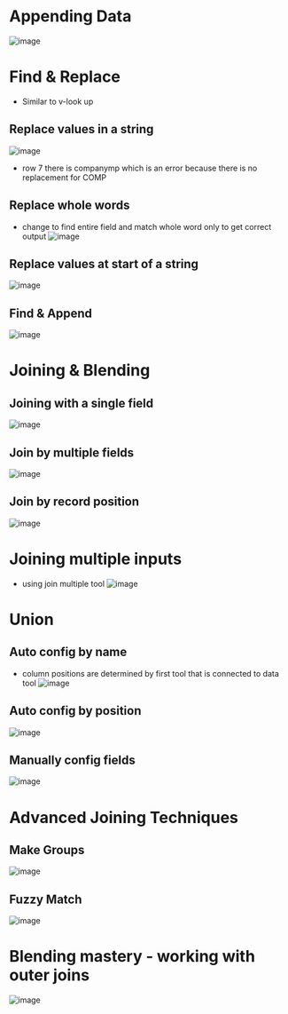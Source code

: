 # Appending Data 
![image](https://user-images.githubusercontent.com/74512335/188892824-95d6100c-844b-4651-a8f0-b683cbb906ba.png)

# Find & Replace
- Similar to v-look up

## Replace values in a string
![image](https://user-images.githubusercontent.com/74512335/188895402-cae8b921-2b7e-4abd-a5ee-949443078ac6.png)
- row 7 there is companymp which is an error because there is no replacement for COMP

## Replace whole words
- change to find entire field and match whole word only to get correct output
![image](https://user-images.githubusercontent.com/74512335/188896213-43abc91d-a0b9-4449-895d-a1e1feed7708.png)

## Replace values at start of a string
![image](https://user-images.githubusercontent.com/74512335/188897154-33ee95ae-ae08-4fb1-a5d1-492e016c6e07.png)

## Find & Append
![image](https://user-images.githubusercontent.com/74512335/188898022-b1d27fe8-ffd8-4eeb-8276-fed5007087f6.png)

# Joining & Blending

## Joining with a single field
![image](https://user-images.githubusercontent.com/74512335/188900135-8df5a19a-80a6-4f87-8550-1b5a9b0d9d44.png)

## Join by multiple fields
![image](https://user-images.githubusercontent.com/74512335/188902248-e2827613-8d5c-4851-9cf0-57edf1e7e06c.png)

## Join by record position
![image](https://user-images.githubusercontent.com/74512335/188903163-f194b8f5-04d9-45d3-bf38-96b7241f64a8.png)

# Joining multiple inputs
- using join multiple tool
![image](https://user-images.githubusercontent.com/74512335/188940844-a3e0a236-86e7-45c1-9a37-59138b3e3c54.png)

# Union

## Auto config by name
- column positions are determined by first tool that is connected to data tool
![image](https://user-images.githubusercontent.com/74512335/188941951-5f8270a9-7b4b-40f2-95e1-dd0ae205232a.png)

## Auto config by position
![image](https://user-images.githubusercontent.com/74512335/188942439-8c12c560-b271-474f-8d7b-76e15ba7d14d.png)

## Manually config fields
![image](https://user-images.githubusercontent.com/74512335/188942802-a81460ad-0e71-4449-b3d3-573f71c3fb8b.png)

# Advanced Joining Techniques

## Make Groups
![image](https://user-images.githubusercontent.com/74512335/188946379-62b3eeaf-2ad6-4fa5-92be-c7274eb223b0.png)

## Fuzzy Match
![image](https://user-images.githubusercontent.com/74512335/188948410-bf48d449-873e-4526-951f-e9051fdf00ac.png)

# Blending mastery - working with outer joins
![image](https://user-images.githubusercontent.com/74512335/188957994-100605dd-e3fe-45de-8576-908cf32d9e70.png)


